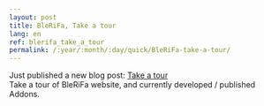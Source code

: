 ```yaml
---
layout: post
title: BleRiFa, Take a tour
lang: en
ref: blerifa_take_a_tour
permalink: /:year/:month/:day/quick/BleRiFa-take-a-tour/
---
```


Just published a new blog post: [Take a tour]({{site.base_url}}/2016/06/16/Take-a-tour/)  
Take a tour of BleRiFa website, and currently developed / published Addons.
